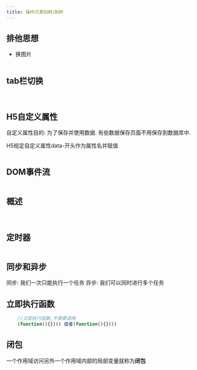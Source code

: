 ```yaml
---
title: 操作元素DOM/BOM
---
```

## 排他思想
+ 换图片
<img :src="$withBase('/front/webapi/排他思想.jpg')">

## tab栏切换
<img :src="$withBase('/front/webapi/tab栏切换1.jpg')">
<img :src="$withBase('/front/webapi/tab栏切换2.jpg')">

## H5自定义属性
自定义属性目的: 为了保存并使用数据. 有些数据保存页面不用保存到数据库中.  

H5规定自定义属性data-开头作为属性名并赋值
**<div data-index="1"></div>**
<img :src="$withBase('/front/webapi/H5自定义属性.jpg')">

## DOM事件流
<img :src="$withBase('/front/webapi/DOM事件流.jpg')">

## 概述
<img :src="$withBase('/front/webapi/DOM,BOM.jpg')">
<img :src="$withBase('/front/webapi/dom,bom2.jpg')">

## 定时器
<img :src="$withBase('/front/webapi/定时器.jpg')">

## 同步和异步
同步: 我们一次只能执行一个任务
异步: 我们可以同时进行多个任务

## 立即执行函数
```js
    //立即执行函数,不需要调用
    (function(){})() 或者(function(){}())
```
## 闭包
一个作用域访问另外一个作用域内部的局部变量就称为**闭包**
<img :src="$withBase('/front/webapi/闭包.jpg')">